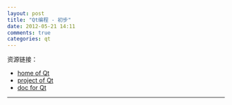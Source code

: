 ```yaml
---
layout: post
title: "Qt编程 - 初步"
date: 2012-05-21 14:11
comments: true
categories: qt
---
```


资源链接：

* [home of Qt](http://qt.nokia.com/)
* [project of Qt](http://qt.gitorious.org/)
* [doc for Qt](http://doc.qt.nokia.com/)

<hr />
